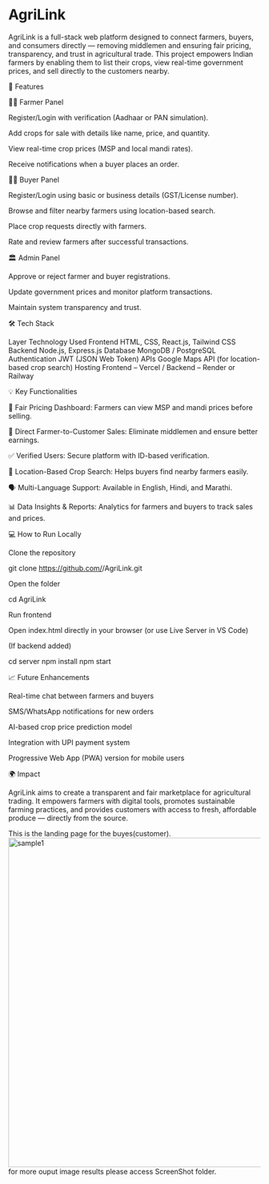 # AgriLink
AgriLink is a full-stack web platform designed to connect farmers, buyers, and consumers directly — removing middlemen and ensuring fair pricing, transparency, and trust in agricultural trade. This project empowers Indian farmers by enabling them to list their crops, view real-time government prices, and sell directly to the customers nearby.


🚀 Features

👩‍🌾 Farmer Panel

Register/Login with verification (Aadhaar or PAN simulation).

Add crops for sale with details like name, price, and quantity.

View real-time crop prices (MSP and local mandi rates).

Receive notifications when a buyer places an order.


🧑‍💼 Buyer Panel

Register/Login using basic or business details (GST/License number).

Browse and filter nearby farmers using location-based search.

Place crop requests directly with farmers.

Rate and review farmers after successful transactions.



🏛️ Admin Panel

Approve or reject farmer and buyer registrations.

Update government prices and monitor platform transactions.

Maintain system transparency and trust.


🛠️ Tech Stack

Layer	Technology Used
Frontend	HTML, CSS, React.js, Tailwind CSS
Backend	Node.js, Express.js
Database	MongoDB / PostgreSQL
Authentication	JWT (JSON Web Token)
APIs	Google Maps API (for location-based crop search)
Hosting	Frontend – Vercel / Backend – Render or Railway


💡 Key Functionalities

🌱 Fair Pricing Dashboard: Farmers can view MSP and mandi prices before selling.

🛒 Direct Farmer-to-Customer Sales: Eliminate middlemen and ensure better earnings.

✅ Verified Users: Secure platform with ID-based verification.

📍 Location-Based Crop Search: Helps buyers find nearby farmers easily.

🗣️ Multi-Language Support: Available in English, Hindi, and Marathi.

📊 Data Insights & Reports: Analytics for farmers and buyers to track sales and prices.




💻 How to Run Locally

Clone the repository

git clone https://github.com/<your-username>/AgriLink.git


Open the folder

cd AgriLink


Run frontend

Open index.html directly in your browser
(or use Live Server in VS Code)

(If backend added)

cd server
npm install
npm start



📈 Future Enhancements

Real-time chat between farmers and buyers

SMS/WhatsApp notifications for new orders

AI-based crop price prediction model

Integration with UPI payment system

Progressive Web App (PWA) version for mobile users




🌍 Impact

AgriLink aims to create a transparent and fair marketplace for agricultural trading.
It empowers farmers with digital tools, promotes sustainable farming practices, and provides customers with access to fresh, affordable produce — directly from the source.







This is the landing page for the buyes(customer). 
<img width="1366" height="658" alt="sample1" src="https://github.com/user-attachments/assets/277e7f97-f49f-4a6c-ad7b-54296124f05d" />
for more ouput image results please access ScreenShot folder.
